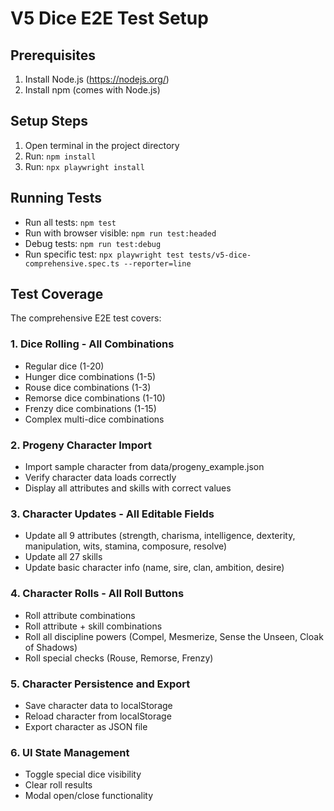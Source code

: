 # V5 Dice E2E Test Setup

## Prerequisites
1. Install Node.js (https://nodejs.org/)
2. Install npm (comes with Node.js)

## Setup Steps
1. Open terminal in the project directory
2. Run: `npm install`
3. Run: `npx playwright install`

## Running Tests
- Run all tests: `npm test`
- Run with browser visible: `npm run test:headed`
- Debug tests: `npm run test:debug`
- Run specific test: `npx playwright test tests/v5-dice-comprehensive.spec.ts --reporter=line`

## Test Coverage
The comprehensive E2E test covers:

### 1. Dice Rolling - All Combinations
- Regular dice (1-20)
- Hunger dice combinations (1-5)
- Rouse dice combinations (1-3) 
- Remorse dice combinations (1-10)
- Frenzy dice combinations (1-15)
- Complex multi-dice combinations

### 2. Progeny Character Import
- Import sample character from data/progeny_example.json
- Verify character data loads correctly
- Display all attributes and skills with correct values

### 3. Character Updates - All Editable Fields
- Update all 9 attributes (strength, charisma, intelligence, dexterity, manipulation, wits, stamina, composure, resolve)
- Update all 27 skills
- Update basic character info (name, sire, clan, ambition, desire)

### 4. Character Rolls - All Roll Buttons
- Roll attribute combinations
- Roll attribute + skill combinations  
- Roll all discipline powers (Compel, Mesmerize, Sense the Unseen, Cloak of Shadows)
- Roll special checks (Rouse, Remorse, Frenzy)

### 5. Character Persistence and Export
- Save character data to localStorage
- Reload character from localStorage
- Export character as JSON file

### 6. UI State Management
- Toggle special dice visibility
- Clear roll results
- Modal open/close functionality